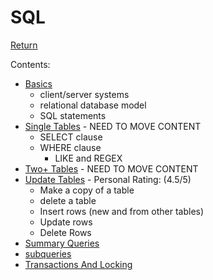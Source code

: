 # SQL

[Return](../../README.md)

Contents:

- [Basics](basics.md)
  - client/server systems
  - relational database model
  - SQL statements
- [Single Tables](single-table.md) - NEED TO MOVE CONTENT
  - SELECT clause
  - WHERE clause
    - LIKE and REGEX
- [Two+ Tables](two-or-more-tables.md) - NEED TO MOVE CONTENT
- [Update Tables](update-tables.md) - Personal Rating: (4.5/5)
  - Make a copy of a table
  - delete a table
  - Insert rows (new and from other tables)
  - Update rows
  - Delete Rows
- [Summary Queries](summary-queries.md)
- [subqueries](subqueries.md)
- [Transactions And Locking](transactions-and-locking.md)
